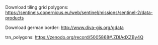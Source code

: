 Download tiling grid polygons: https://sentinels.copernicus.eu/web/sentinel/missions/sentinel-2/data-products

Download german border: http://www.diva-gis.org/gdata

trn_polygons: https://zenodo.org/record/5005868#.ZDlAdXZBy4Q
